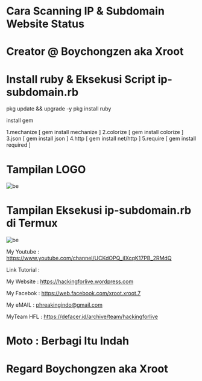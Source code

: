 # Cara Scanning IP & Subdomain Website Status 

# Creator @ Boychongzen aka Xroot

# Install ruby & Eksekusi Script ip-subdomain.rb

pkg update && upgrade -y
pkg install ruby

install gem

1.mechanize [ gem install mechanize ]
2.colorize [ gem install colorize ]
3.json [ gem install json ]
4.http [ gem install net/http ]
5.require [ gem install required ]

# Tampilan LOGO  
![be](https://raw.githubusercontent.com/boychongzen18/ip-subdomain/master/ip1.jpg)

# Tampilan Eksekusi ip-subdomain.rb di Termux 
![be](https://raw.githubusercontent.com/boychongzen18/ip-subdomain/master/ip.jpg)


My Youtube    : https://www.youtube.com/channel/UCKdOPQ_iIXcqK17PB_2RMdQ

Link Tutorial : 

My Website    : https://hackingforlive.wordpress.com

My Facebok    : https://web.facebook.com/xroot.xroot.7

My eMAIL      : phreakingindo@gmail.com

MyTeam HFL    : https://defacer.id/archive/team/hackingforlive

# Moto : Berbagi Itu Indah

# Regard Boychongzen aka Xroot
